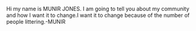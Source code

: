  
Hi my name is MUNIR JONES.
I am going to tell  you about
my community and how I want
it to change.I want it to
change because of the number
of people littering.-MUNIR

 
 
 
 
 
 
 

